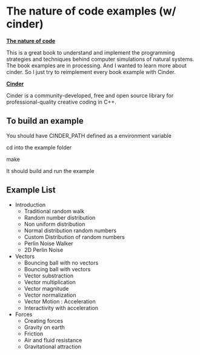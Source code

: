 The nature of code examples (w/ cinder)
=======================================

**[The nature of code](http://natureofcode.com/)**

This is a great book to understand and implement the programming strategies and techniques behind computer simulations of natural systems. The book examples are in processing. And I wanted to learn more about cinder. So I just try to reimplement every book example with Cinder.

**[Cinder](http://libcinder.org/)**

Cinder is a community-developed, free and open source library for professional-quality creative coding in C++.

To build an example
-------------------
You should have CINDER_PATH defined as a environment variable

cd into the example folder

make

It should build and run the example

Example List
------------

- Introduction
  - Traditional random walk
  - Random number distribution
  - Non uniform distribution
  - Normal distribution random numbers
  - Custom Distribution of random numbers
  - Perlin Noise Walker
  - 2D Perlin Noise
- Vectors
  - Bouncing ball with no vectors
  - Bouncing ball with vectors
  - Vector substraction
  - Vector multiplication
  - Vector magnitude
  - Vector normalization
  - Vector Motion : Acceleration
  - Interactivity with acceleration
- Forces
  - Creating forces
  - Gravity on earth
  - Friction
  - Air and fluid resistance
  - Gravitational attraction

